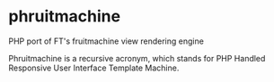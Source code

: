 phruitmachine
=============

PHP port of FT's fruitmachine view rendering engine

Phruitmachine is a recursive acronym, which stands for PHP Handled Responsive User Interface Template Machine.
